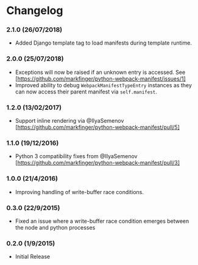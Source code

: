 Changelog
=========

### 2.1.0 (26/07/2018)

- Added Django template tag to load manifests during template runtime.


### 2.0.0 (25/07/2018)

- Exceptions will now be raised if an unknown entry is accessed. See [https://github.com/markfinger/python-webpack-manifest/issues/1]
- Improved ability to debug `WebpackManifestTypeEntry` instances as they can now access their parent manifest via `self.manifest`.

### 1.2.0 (13/02/2017)

- Support inline rendering via @IlyaSemenov [https://github.com/markfinger/python-webpack-manifest/pull/5]

### 1.1.0 (19/12/2016)

- Python 3 compatibility fixes from @IlyaSemenov [https://github.com/markfinger/python-webpack-manifest/pull/3]

### 1.0.0 (21/4/2016)

- Improving handling of write-buffer race conditions.

### 0.3.0 (22/9/2015)

- Fixed an issue where a write-buffer race condition emerges between the node and python processes

### 0.2.0 (1/9/2015)

- Initial Release